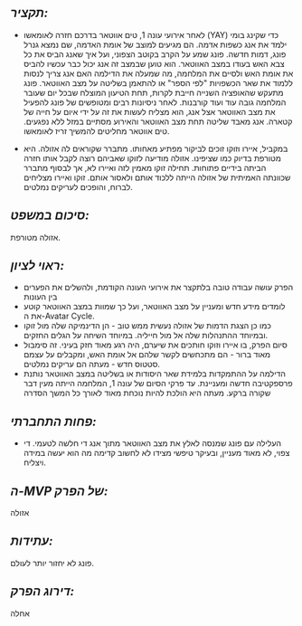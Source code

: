 ## *תקציר:*
- לאחר אירועי עונה 1, טים אווטאר בדרכם חזרה לאומאשו (YAY) כדי שקינג בומי ילמד את אנג כשפות אדמה. הם מגיעים למוצב של אומת האדמה, שם נמצא גנרל פונג, דמות חדשה. פונג שמע על הקרב בקוטב הצפוני, ועל איך שאנג הביס את כל צבא האש בעודו במצב האווטאר. הוא טוען שבמצב זה אנג יכול כבר עכשיו להביס את אומת האש ולסיים את המלחמה, מה שמעלה את הדילמה האם אנג צריך לנסות ללמוד את שאר הכשפויות "לפי הספר" או להתאמן בשליטה על מצב האווטאר. פונג מתעקש שהאופציה השנייה חייבת לקרות, תחת הטיעון המוצלח שבכל יום שעובר המלחמה גובה עוד ועוד קורבנות. לאחר ניסיונות רבים ומטופשים של פונג להפעיל את מצב האווטאר אצל אנג, הוא מצליח לעשות את זה על ידי איום על חייה של קטארה. אנג מאבד שליטה תחת מצב האווטאר והאירוע מסתיים במזל ללא נפגעים. טים אווטאר מחליטים להמשיך זריז לאומאשו.

- במקביל, איירו וזוקו זוכים לביקור מפתיע מאחותו. מתברר שקוראים לה אזולה. היא מטורפת בדיוק כמו שציפינו. אזולה מודיעה לזוקו שאביהם רוצה לקבל אותו חזרה הביתה בידיים פתוחות. תחילה זוקו מאמין לזה ואיירו לא, אך לבסוף מתברר שכוונתה האמיתית של אזולה הייתה ללכוד אותם ולאסור אותם. זוקו ואיירו מצליחים לברוח, והופכים לעריקים נמלטים.

## *סיכום במשפט:*  
אזולה מטורפת.

## *ראוי לציון:*  
- הפרק עושה עבודה טובה בלתקצר את אירועי העונה הקודמת, ולהשלים את הפערים בין העונות
- לומדים מידע חדש ומעניין על מצב האווטאר, ועל כך שמוות במצב האווטאר קוטע את ה-Avatar Cycle.
- כמו כן הצגת הדמות של אזולה נעשית ממש טוב - הן הדינמיקה שלה מול זוקו ובמיוחד ההתנהלות שלה אל מול חייליה. במיוחד השיחה על הגלים החזקים.
- סיום הפרק, בו איירו וזוקו חותכים את שיערם, היה רגע מאוד חזק בעיני. זה סימבול מאוד ברור - הם מתכחשים לקשר שלהם אל אומת האש, ומקבלים על עצמם סטטוס חדש - מעתה הם עריקים נמלטים.
- הדילמה על ההתמקדות בלמידת שאר היסודות או בשליטה במצב האווטאר נותנת פרספקטיבה חדשה ומעניינת. עד פרקי הסיום של עונה 1, המלחמה הייתה מעין דבר שקורה ברקע. מעתה היא הולכת להיות נוכחת מאוד לאורך כל המשך הסדרה

## *פחות התחברתי:*
- העלילה עם פונג שמנסה לאלץ את מצב האווטאר מתוך אנג די חלשה לטעמי. די צפוי, לא מאוד מעניין, ובעיקר טיפשי מצידו לא לחשוב קדימה מה הוא יעשה במידה ויצליח.

## *ה-MVP של הפרק:*  
אזולה

## *עתידות:*
פונג לא יחזור יותר לעולם.

## *דירוג הפרק:*  
אחלה
